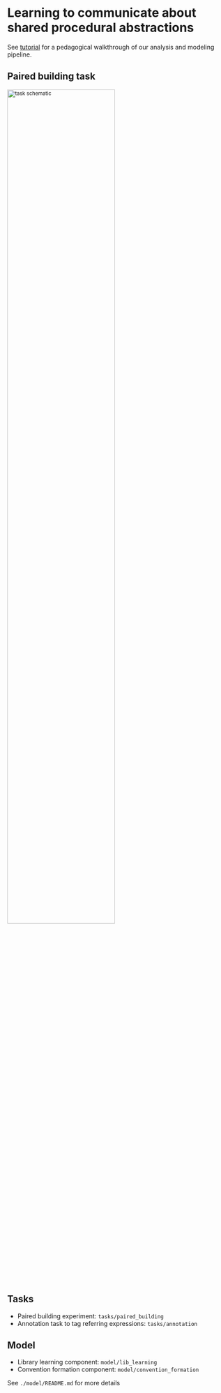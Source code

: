 # Learning to communicate about shared procedural abstractions

See [tutorial](https://github.com/cogtoolslab/compositional_abstractions_tutorial) for a pedagogical walkthrough of our analysis and modeling pipeline.

## Paired building task

<p style="font-size: smaller;">
  <img width="70%" alt="task schematic" src="https://github.com/cogtoolslab/compositional-abstractions/assets/5262024/650adfb9-072e-4623-8551-dceb14974ea4">
</p>

## Tasks

* Paired building experiment: `tasks/paired_building`
* Annotation task to tag referring expressions: `tasks/annotation`

## Model

* Library learning component: `model/lib_learning`
* Convention formation component: `model/convention_formation`

See `./model/README.md` for more details

